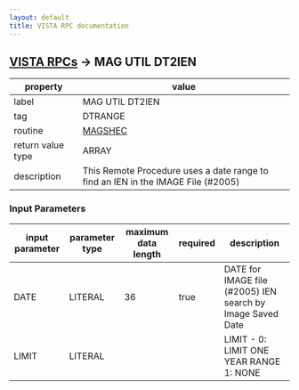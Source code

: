 ```yaml
---
layout: default
title: VISTA RPC documentation
---
```




## [VISTA RPCs](TableOfContent.md) &#8594; MAG UTIL DT2IEN 

 property | value 
--- | --- 
 label | MAG UTIL DT2IEN
 tag | DTRANGE
 routine | [MAGSHEC](http://code.osehra.org/dox/Routine_MAGSHEC_source.html)
 return value type | ARRAY
 description | This Remote Procedure uses a date range to find an IEN in the IMAGE File (#2005)

### Input Parameters

| input parameter | parameter type | maximum data length | required | description | 
| --- | --- | --- | --- | --- | 
| DATE | LITERAL | 36 | true | DATE for IMAGE file (#2005) IEN search by Image Saved Date | 
| LIMIT | LITERAL |  |  | LIMIT - 0: LIMIT ONE YEAR RANGE        1: NONE | 